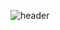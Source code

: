 ![header](https://capsule-render.vercel.app/api?type=soft&color=timeGradient&height=300&section=header&text=sang9n%20&fontSize=90)


